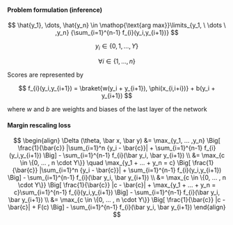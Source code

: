 
#### Problem formulation (inference)

$$ \hat{y_1}, \dots, \hat{y_n}  \in \mathop{\text{arg max}}\limits_{y_1, \ \dots \ ,y_n} {\sum_{i=1}^{n-1} f_{i}(y_i,y_{i+1})} $$

$$ y_i \in \{0,1,\dots,Y\} $$

$$ \forall i \in \{1,\dots,n \} $$


Scores are represented by

$$
f_{i}(y_i,y_{i+1}) = \braket{w(y_i + y_{i+1}), \phi(x_{i,i+i})} + b(y_i + y_{i+1})
$$

where $w$ and $b$ are weights and biases of the last layer of the network

<!-- TODO: dimentsions of all variables -->

#### Margin rescaling loss

$$
\begin{align}
    \Delta (\theta, \bar x, \bar y) &= \max_{y_1, ... ,y_n} \Big[ \frac{1}{\bar{c}} |\sum_{i=1}^n {y_i - \bar{c}}| + \sum_{i=1}^{n-1} f_{i}(y_i,y_{i+1})  \Big] - \sum_{i=1}^{n-1} f_{i}(\bar y_i, \bar y_{i+1}) \\
    &= \max_{c \in \{0, ... , n \cdot Y\}} \quad  \max_{y_1 + ... + y_n = c} \Big[ \frac{1}{\bar{c}} |\sum_{i=1}^n {y_i - \bar{c}}| + \sum_{i=1}^{n-1} f_{i}(y_i,y_{i+1}) \Big] - \sum_{i=1}^{n-1} f_{i}(\bar y_i, \bar y_{i+1}) \\
    &= \max_{c \in \{0, ... , n \cdot Y\}} \Big[ \frac{1}{\bar{c}} |c - \bar{c}| + \max_{y_1 + ... + y_n = c}\sum_{i=1}^{n-1} f_{i}(y_i,y_{i+1})  \Big] - \sum_{i=1}^{n-1} f_{i}(\bar y_i, \bar y_{i+1}) \\
    &= \max_{c \in \{0, ... , n \cdot Y\}} \Big[ \frac{1}{\bar{c}} |c - \bar{c}| + F(c)  \Big] - \sum_{i=1}^{n-1} f_{i}(\bar y_i, \bar y_{i+1})
\end{align}
$$
